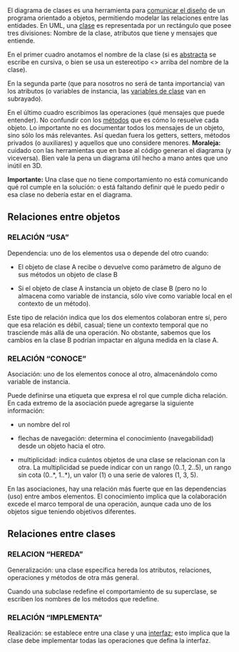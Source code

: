 El diagrama de clases es una herramienta para [comunicar el diseño](comunicacion.html) de un programa orientado a objetos, permitiendo modelar las relaciones entre las entidades. En UML, una [clase](clases.html) es representada por un rectángulo que posee tres divisiones: Nombre de la clase, atributos que tiene y mensajes que entiende.

En el primer cuadro anotamos el nombre de la clase (si es [abstracta](herencia-clase-abstracta.html) se escribe en cursiva, o bien se usa un estereotipo &lt;<abstract>&gt; arriba del nombre de la clase).

En la segunda parte (que para nosotros no será de tanta importancia) van los atributos (o variables de instancia, las [variables de clase](variables-y-metodos-de-clase.html) van en subrayado).

En el último cuadro escribimos las operaciones (qué mensajes que puede entender). No confundir con los [métodos](mensajes-y-metodos.html) que es cómo lo resuelve cada objeto. Lo importante no es documentar todos los mensajes de un objeto, sino sólo los más relevantes. Así quedan fuera los getters, setters, métodos privados (o auxiliares) y aquellos que uno considere menores. **Moraleja:** cuidado con las herramientas que en base al código generan el diagrama (y viceversa). Bien vale la pena un diagrama útil hecho a mano antes que uno inútil en 3D.

**Importante:** Una clase que no tiene comportamiento no está comunicando qué rol cumple en la solución: o está faltando definir qué le puedo pedir o esa clase no debería estar en el diagrama.

Relaciones entre objetos
------------------------

### RELACIÓN “USA”

Dependencia: uno de los elementos usa o depende del otro cuando:

-   El objeto de clase A recibe o devuelve como parámetro de alguno de sus métodos un objeto de clase B

<!-- -->

-   Si el objeto de clase A instancia un objeto de clase B (pero no lo almacena como variable de instancia, sólo vive como variable local en el contexto de un método).

Este tipo de relación indica que los dos elementos colaboran entre sí, pero que esa relación es débil, casual; tiene un contexto temporal que no trasciende más allá de una operación. No obstante, sabemos que los cambios en la clase B podrían impactar en alguna medida en la clase A.

### RELACIÓN “CONOCE”

Asociación: uno de los elementos conoce al otro, almacenándolo como variable de instancia.

Puede definirse una etiqueta que expresa el rol que cumple dicha relación. En cada extremo de la asociación puede agregarse la siguiente información:

-   un nombre del rol

<!-- -->

-   flechas de navegación: determina el conocimiento (navegabilidad) desde un objeto hacia el otro.

<!-- -->

-   multiplicidad: indica cuántos objetos de una clase se relacionan con la otra. La multiplicidad se puede indicar con un rango (0..1, 2..5), un rango sin cota (0..\*, 1..\*), un valor (1) o una serie de valores (1, 3, 5).

En las asociaciones, hay una relación más fuerte que en las dependencias (uso) entre ambos elementos. El conocimiento implica que la colaboración excede el marco temporal de una operación, aunque cada uno de los objetos sigue teniendo objetivos diferentes.

Relaciones entre clases
-----------------------

### RELACION “HEREDA”

Generalización: una clase específica hereda los atributos, relaciones, operaciones y métodos de otra más general.

Cuando una subclase redefine el comportamiento de su superclase, se escriben los nombres de los métodos que redefine.

### RELACIÓN “IMPLEMENTA”

Realización: se establece entre una clase y una [interfaz](interfaz.html); esto implica que la clase debe implementar todas las operaciones que defina la interfaz.
